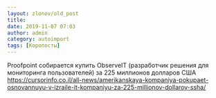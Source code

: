 ```yaml
---
layout: zlonov/old_post
title: 
date: 2019-11-07 07:03
author: admin
category: autoimport
tags: [Коропосты]
---
```


Proofpoint собирается купить ObserveIT (разработчик решения для мониторинга пользователей) за 225 миллионов долларов США <a href="https://cursorinfo.co.il/all-news/amerikanskaya-kompaniya-pokupaet-osnovannuyu-v-izraile-it-kompaniyu-za-225-millionov-dollarov-ssha/">https://cursorinfo.co.il/all-news/amerikanskaya-kompaniya-pokupaet-osnovannuyu-v-izraile-it-kompaniyu-za-225-millionov-dollarov-ssha/</a>

